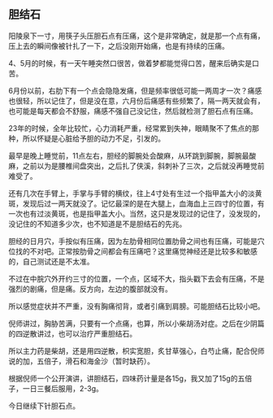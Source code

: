 ## 胆结石

阳陵泉下一寸，用筷子头压胆石点有压痛，这个是非常确定，就是那一个点有痛，压上去的瞬间像被针扎了一下，之后没刚开始痛，也是有持续的压痛。

4、5月的时候，有一天午睡突然口很苦，做着梦都能觉得口苦，醒来后确实是口苦。

6月份以前，右肋下有一个点会隐隐发痛，但是频率很低可能一两周才一次？痛感也很轻，所以记住了，但是没在意，六月份后痛感有些频繁了，隔一两天就会有，也可能是每天都会不舒服，痛感不强自己没记住，然后就检测了胆石点有压痛。

23年的时候，全年比较忙，心力消耗严重，经常累到失神，眼睛聚不了焦点的那种，所以怀疑是心脏给予胆的动力不足，引发的。

最早是晚上睡觉前，11点左右，胆经的脚腕处会酸麻，从环跳到脚腕，脚腕最酸麻，之前以为是腰椎间盘突出，之后扎了侠溪，斜刺补了三次，之后就没再睡觉前难受了。

还有几次在手臂上，手掌与手臂的横纹，往上4寸处有生过一个指甲盖大小的淡黄斑，发现后过一两天就没了。记忆最深的是在大腿上，血海血上三四寸的位置，有一次也有过淡黄斑，也是指甲盖大小。当然，这只是发现过的记住了，没发现的，没记住的不知道多少次，也不知道是不是胆结石的先兆。

胆经的日月穴，手按似有压痛，因为左肋骨相同位置肋骨之间也有压痛，可能是穴位找的不对吧。正常按肋骨之间都会有压痛吧？这里痛觉神经还是比较多和敏感的，自己测试还是不太准。

不过在中脘穴外开约三寸的位置，一个点，区域不大，指头戳下去会有压痛，不是强烈的剧痛，但是痛。反方向，左边的腹部就没有。

所以感觉症状并不严重，没有胸痛彻背，或者引痛到肩膀。可能胆结石比较小吧。

倪师讲过，胸胁苦满，只要有一个点痛，也算，所以小柴胡汤对症。之后在少阴篇的四逆散讲过，也可以治疗严重胆结石。

所以主力药是柴胡，还是用四逆散，枳实宽胆，炙甘草强心，白芍止痛，配合倪师说的加，五倍子，滑石和海金沙（暂时缺药）。

根据倪师一个公开演讲，讲胆结石，四味药计量是各15g，我又加了15g的五倍子，一日三餐后服用，2-3g。

今日继续下针胆石点。
